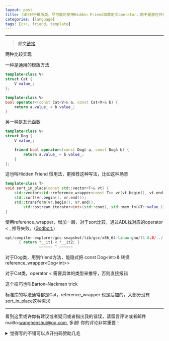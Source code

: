 ```yaml
---
layout: post
title: (译)对于模版类，尽可能的使用Hidden Friend函数定义operator，而不是放在外侧当成模版方法
categories: [language]
tags: [c++, friend, template]
---
```



---

> 原文[链接](https://quuxplusone.github.io/blog/2020/12/09/barton-nackman-in-practice/)



两种比较实现

一种是通用的模版方法

```c++
template<class V>
struct Cat {
    V value_;
};

template<class V>
bool operator<(const Cat<V>& a, const Cat<V>& b) {
    return a.value_ < b.value_;
}
```



另一种是友元函数

```c++
template<class V>
struct Dog {
    V value_;

    friend bool operator<(const Dog& a, const Dog& b) {
        return a.value_ < b.value_;
    }
};
```



这也叫Hidden Friend 惯用法，更推荐这种写法，比如这种场景



```c++
template<class T>
void sort_in_place(const std::vector<T>& vt) {
    std::vector<std::reference_wrapper<const T>> vr(vt.begin(), vt.end());
    std::sort(vr.begin(), vr.end());
    std::transform(vr.begin(), vr.end(),
        std::ostream_iterator<int>(std::cout), std::mem_fn(&T::value_));
}
```

使用reference_wrapper，增加一层，对于sort比较，通过ADL找对应的operator < , 推导失败，([Godbolt.](https://godbolt.org/z/PscoPz))



```c++
opt/compiler-explorer/gcc-snapshot/lib/gcc/x86_64-linux-gnu/11.0.0/../../../../include/c++/11.0.0/bits/predefined_ops.h:43:23: error: invalid operands to binary expression ('std::reference_wrapper<const Cat<int>>' and 'std::reference_wrapper<const Cat<int>>')
      { return *__it1 < *__it2; }
               ~~~~~~ ^ ~~~~~~
```

对于Dog类，用到friend方法，能隐式把 const Dog\<int>& 转换reference_wrapper<Dog\<int>> 

对于Cat类，operator < 需要具体的类型来推导，否则直接报错





这个技巧也叫Barton–Nackman trick

标准库的写法通常都是Cat，reference_wrapper	也是后加的，大部分没有sort_in_place这种需求




---

看到这里或许你有建议或者疑问或者指出我的错误，请留言评论或者邮件mailto:wanghenshui@qq.com, 多谢!  你的评论非常重要！
<details>
<summary>觉得写的不错可以点开扫码赞助几毛</summary>
<img src="https://wanghenshui.github.io/assets/wepay.png" alt="微信转账">
</details>
